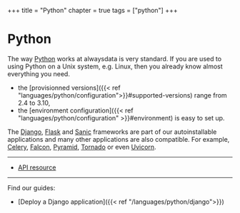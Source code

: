 +++
title = "Python"
chapter = true
tags = ["python"]
+++

# Python

The way [Python](https://www.python.org) works at alwaysdata is very standard. If you are used to using Python on a Unix system, e.g. Linux, then you already know almost everything you need.

- the [provisionned versions]({{< ref "languages/python/configuration">}}#supported-versions) range from 2.4 to 3.10,
- the [environment configuration]({{< ref "languages/python/configuration" >}}#environment) is easy to set up.

The [Django](https://www.djangoproject.com/), [Flask](https://flask.palletsprojects.com/en/2.0.x/) and [Sanic](https://sanic.dev/en/) frameworks are part of our autoinstallable applications and many other applications are also compatible. For example, [Celery](https://docs.celeryproject.org/en/stable/), [Falcon](https://falconframework.org/), [Pyramid](https://trypyramid.com/), [Tornado](http://www.tornadoweb.org/) or even [Uvicorn](https://www.uvicorn.org/).

---
- [API resource](https://api.alwaysdata.com/v1/environment/python/doc/)

---
Find our guides:

- [Deploy a Django application]({{< ref "/languages/python/django">}})
